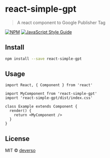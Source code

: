 # react-simple-gpt

> A react component to Google Publisher Tag

[![NPM](https://img.shields.io/npm/v/react-simple-gpt.svg)](https://www.npmjs.com/package/react-simple-gpt) [![JavaScript Style Guide](https://img.shields.io/badge/code_style-standard-brightgreen.svg)](https://standardjs.com)

## Install

```bash
npm install --save react-simple-gpt
```

## Usage

```tsx
import React, { Component } from 'react'

import MyComponent from 'react-simple-gpt'
import 'react-simple-gpt/dist/index.css'

class Example extends Component {
  render() {
    return <MyComponent />
  }
}
```

## License

MIT © [deverso](https://github.com/deverso)
